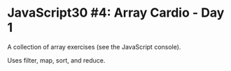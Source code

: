 # JavaScript30 #4: Array Cardio - Day 1

A collection of array exercises (see the JavaScript console).

Uses filter, map, sort, and reduce.